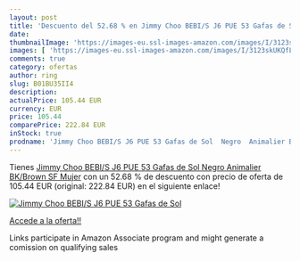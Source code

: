 ```yaml
---
layout: post
title: 'Descuento del 52.68 % en Jimmy Choo BEBI/S J6 PUE 53 Gafas de Sol'
date: 
thumbnailImage: 'https://images-eu.ssl-images-amazon.com/images/I/3123skUKQfL._SL200_.jpg'
images: [ 'https://images-eu.ssl-images-amazon.com/images/I/3123skUKQfL._SL200_.jpg' ]
comments: true
category: ofertas
author: ring
slug: B01BU35II4
description:
actualPrice: 105.44 EUR
currency: EUR
price: 105.44
comparePrice: 222.84 EUR
inStock: true
prodname: 'Jimmy Choo BEBI/S J6 PUE 53 Gafas de Sol  Negro  Animalier BK/Brown SF   Mujer'
---
```


Tienes [Jimmy Choo BEBI/S J6 PUE 53 Gafas de Sol  Negro  Animalier BK/Brown SF   Mujer](https://www.amazon.es/dp/B01BU35II4/?tag=tolees-21) con un 52.68 % de descuento con precio de oferta de 105.44 EUR (original: 222.84 EUR) en el siguiente enlace!

[![Jimmy Choo BEBI/S J6 PUE 53 Gafas de Sol](https://images-eu.ssl-images-amazon.com/images/I/3123skUKQfL._SL200_.jpg)](https://www.amazon.es/dp/B01BU35II4/?tag=tolees-21)

[Accede a la oferta!!](https://www.amazon.es/dp/B01BU35II4/?tag=tolees-21)

Links participate in Amazon Associate program and might generate a comission on qualifying sales



